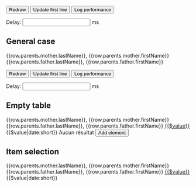 <button type="button" ng-click="$ctrl.redraw()">Redraw</button>
<button type="button" ng-click="$ctrl.changeDataOnFirstLine()">Update first line</button>
<button type="button" ng-click="$ctrl.showPerformances()">Log performance</button>

<div class="inline-component">
  Delay: <input data-label="Delay" data-unit="ms" type="number" ng-model="$ctrl.delay"> ms
</div>

## General case

<!-- Remote data + on-the-fly loading -->
<!-- <oui-table
  ng-if="$ctrl.trigger"
  rows-loader="$ctrl.loadPartialData($config)"
  row-loader="$ctrl.loadRow($row)"
  page-size="10">
  <column property="firstName" sortable="asc"></column>
  <column property="lastName" sortable></column>
  <column title="'Mère'" property="parents.mother.lastName" sortable>
    {{row.parents.mother.lastName}}, {{row.parents.mother.firstName}}
  </column>
  <column title="'Père'" property="parents.father.lastName" sortable>
    {{row.parents.father.lastName}}, {{row.parents.father.firstName}}
  </column>
  <column property="email" sortable>
    <a href="mailto:{{$value}}">{{$ctrl.label}}: {{$value}}</a>
  </column>
  <column property="phone"></column>
  <column property="birth" sortable>
    {{$value|date:short}}
  </column>
  <pagination>
    <simple-pagination current-page="$table.getCurrentPage()"
      page-count="$table.getPageCount()"
      on-next-page="$table.nextPage()"
      on-previous-page="$table.previousPage()"></simple-pagination>
  </pagination>
</oui-table> -->

<!-- Remote data -->
<!-- <oui-table rows-loader="$ctrl.loadData($config)" ng-if="$ctrl.trigger" page-size="10">
  <column property="firstName" sortable="asc"></column>
  <column property="lastName" sortable></column>
  <column title="'Mère'" property="parents.mother.lastName" sortable>
    {{row.parents.mother.lastName}}, {{row.parents.mother.firstName}}
  </column>
  <column title="'Père'" property="parents.father.lastName" sortable>
    {{row.parents.father.lastName}}, {{row.parents.father.firstName}}
  </column>
  <column property="email" sortable>
    <a href="mailto:{{$value}}">{{$ctrl.label}}: {{$value}}</a>
  </column>
  <column property="phone"></column>
  <column property="birth" sortable>
    {{$value|date:short}}
  </column>
  <pagination>
    <simple-pagination current-page="$table.getCurrentPage()"
      page-count="$table.getPageCount()"
      on-next-page="$table.nextPage()"
      on-previous-page="$table.previousPage()"></simple-pagination>
  </pagination>
</oui-table> -->

<!-- Local data + on-the-fly loading -->
<!-- <oui-table ng-if="$ctrl.trigger"
  rows="$ctrl.partialData"
  row-loader="$ctrl.loadRow($row)"
  page-size="10">
  <column property="firstName" sortable="asc"></column>
  <column property="lastName" sortable></column>
  <column title="'Mère'" property="parents.mother.lastName" sortable>
    {{row.parents.mother.lastName}}, {{row.parents.mother.firstName}}
  </column>
  <column title="'Père'" property="parents.father.lastName" sortable>
    {{row.parents.father.lastName}}, {{row.parents.father.firstName}}
  </column>
  <column property="email" sortable></column>
  <column property="phone"></column>
  <column property="birth" sortable></column>
  <column title="'Action'" class="oui-table__cell_action">
    <button class="oui-button oui-button_secondary" ng-click="$ctrl.runAction($row)">This is an action</button>
  </column>
  <pagination>
    <simple-pagination current-page="$table.getCurrentPage()"
      page-count="$table.getPageCount()"
      on-next-page="$table.nextPage()"
      on-previous-page="$table.previousPage()"></simple-pagination>
  </pagination>
</oui-table> -->

<!-- Local data -->
<!-- <oui-table rows="$ctrl.data" ng-if="$ctrl.trigger" page-size="10">
  <column property="firstName" sortable="asc"></column>
  <column property="lastName" sortable></column>
  <column property="email" sortable></column>
  <column property="phone"></column>
  <column property="birth" sortable></column>
  <pagination>
    <simple-pagination current-page="$table.getCurrentPage()"
      page-count="$table.getPageCount()"
      on-next-page="$table.nextPage()"
      on-previous-page="$table.previousPage()"></simple-pagination>
  </pagination>
</oui-table> -->

<!-- Custom column names -->
<!-- <oui-table rows="$ctrl.data" ng-if="$ctrl.trigger" page-size="10">
  <column title="'Prénom'" property="firstName" sortable="asc"></column>
  <column title="'Nom'" property="lastName" sortable></column>
  <column title="'Mère'" property="parents.mother.lastName" sortable>
    {{row.parents.mother.lastName}}, {{row.parents.mother.firstName}}
  </column>
  <column title="'Père'" property="parents.father.lastName" sortable>
    {{row.parents.father.lastName}}, {{row.parents.father.firstName}}
  </column>
  <column property="email" sortable></column>
  <column title="'Téléphone'" property="phone"></column>
  <column title="'Date de naissance'" property="birth" sortable></column>
  <pagination>
    <simple-pagination current-page="$table.getCurrentPage()"
      page-count="$table.getPageCount()"
      on-next-page="$table.nextPage()"
      on-previous-page="$table.previousPage()"></simple-pagination>
  </pagination>
</oui-table> -->

<!-- Bug template -->
<oui-table ng-if="$ctrl.trigger"
  rows="$ctrl.partialData"
  row-loader="$ctrl.loadRow($row)"
  page-size="10">
  <column property="firstName" sortable="asc"></column>
  <column property="lastName" sortable></column>
  <column title="'Mère'" property="parents.mother.lastName" sortable>
    {{row.parents.mother.lastName}}, {{row.parents.mother.firstName}}
  </column>
  <column title="'Père'" property="parents.father.lastName" sortable>
    {{row.parents.father.lastName}}, {{row.parents.father.firstName}}
  </column>
  <column title="'Composite column'" property="parents.mother.lastName"
    template="$ctrl.getTemplate()"></column>
  <column property="email" sortable></column>
  <pagination>
    <simple-pagination current-page="$table.getCurrentPage()"
      page-count="$table.getPageCount()"
      on-next-page="$table.nextPage()"
      on-previous-page="$table.previousPage()"></simple-pagination>
  </pagination>
</oui-table>

<button type="button" ng-click="$ctrl.redraw()">Redraw</button>
<button type="button" ng-click="$ctrl.changeDataOnFirstLine()">Update first line</button>
<button type="button" ng-click="$ctrl.showPerformances()">Log performance</button>

<div class="inline-component">
  Delay: <input data-label="Delay" data-unit="ms" type="number" ng-model="$ctrl.delay"> ms
</div>

## Empty table

<oui-table
  ng-if="$ctrl.trigger"
  rows="$ctrl.emptyList"
  page-size="10">
  <column property="firstName" sortable="asc"></column>
  <column property="lastName" sortable></column>
  <column title="'Mère'" property="parents.mother.lastName" sortable>
    {{row.parents.mother.lastName}}, {{row.parents.mother.firstName}}
  </column>
  <column title="'Père'" property="parents.father.lastName" sortable>
    {{row.parents.father.lastName}}, {{row.parents.father.firstName}}
  </column>
  <column property="email" sortable>
    <a href="mailto:{{$value}}">{{$value}}</a>
  </column>
  <column property="phone"></column>
  <column property="birth" sortable>
    {{$value|date:short}}
  </column>
  <pagination>
    <simple-pagination current-page="$table.getCurrentPage()"
      page-count="$table.getPageCount()"
      on-next-page="$table.nextPage()"
      on-previous-page="$table.previousPage()"></simple-pagination>
  </pagination>
  <empty-placeholder>Aucun résultat</empty-placeholder>
</oui-table>
<button type="button" ng-click="$ctrl.addElement()">Add element</button>

## Item selection

<oui-table
  ng-if="$ctrl.trigger"
  rows="$ctrl.data"
  page-size="10"
  on-selection-change="$ctrl.onSelectionChange($selection)">
  <column property="firstName" sortable="asc"></column>
  <column property="lastName" sortable></column>
  <column title="'Mère'" property="parents.mother.lastName" sortable>
    {{row.parents.mother.lastName}}, {{row.parents.mother.firstName}}
  </column>
  <column title="'Père'" property="parents.father.lastName" sortable>
    {{row.parents.father.lastName}}, {{row.parents.father.firstName}}
  </column>
  <column property="email" sortable>
    <a href="mailto:{{$value}}">{{$value}}</a>
  </column>
  <column property="phone"></column>
  <column property="birth" sortable>
    {{$value|date:short}}
  </column>
  <pagination>
    <simple-pagination current-page="$table.getCurrentPage()"
      page-count="$table.getPageCount()"
      on-next-page="$table.nextPage()"
      on-previous-page="$table.previousPage()"></simple-pagination>
  </pagination>
</oui-table>
